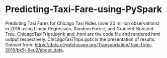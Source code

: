 # Predicting-Taxi-Fare-using-PySpark
Predicting Taxi Fares for Chicago Taxi Rides (over 20 million observations) in 2016 using Linear Regression, Random Forest, and Gradient-Boosted Tree.
ChicagoTaxiTrips.ipynb and .html are the code file and rendered html output respectively.
ChicagoTaxiTrips.pptx is the presentation of results. 
Dataset from: https://data.cityofchicago.org/Transportation/Taxi-Trips-2016/bk5j-9eu2/about_data. 
